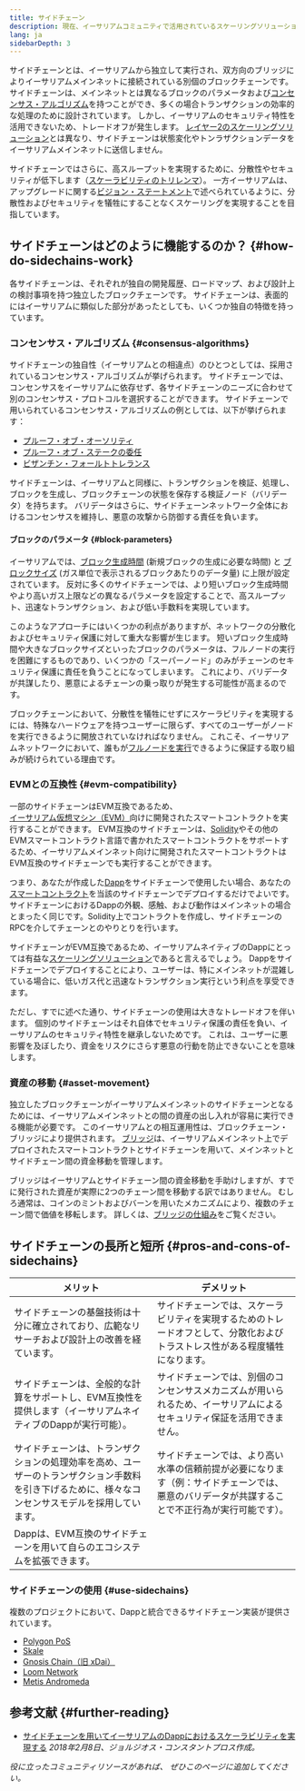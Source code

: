 ```yaml
---
title: サイドチェーン
description: 現在、イーサリアムコミュニティで活用されているスケーリングソリューションとして、サイドチェーンを紹介する。
lang: ja
sidebarDepth: 3
---
```


サイドチェーンとは、イーサリアムから独立して実行され、双方向のブリッジによりイーサリアムメインネットに接続されている別個のブロックチェーンです。 サイドチェーンは、メインネットとは異なるブロックのパラメータおよび[コンセンサス・アルゴリズム](/developers/docs/consensus-mechanisms/)を持つことができ、多くの場合トランザクションの効率的な処理のために設計されています。 しかし、イーサリアムのセキュリティ特性を活用できないため、トレードオフが発生します。 [レイヤー2のスケーリングソリューション](/layer-2/)とは異なり、サイドチェーンは状態変化やトンラザクションデータをイーサリアムメインネットに送信しません。

サイドチェーンではさらに、高スループットを実現するために、分散性やセキュリティが低下します（[スケーラビリティのトリレンマ](https://vitalik.eth.limo/general/2021/05/23/scaling.html)）。 一方イーサリアムは、アップグレードに関する[ビジョン・ステートメント](/roadmap/vision/)で述べられているように、分散性およびセキュリティを犠牲にすることなくスケーリングを実現することを目指しています。

## サイドチェーンはどのように機能するのか？ {#how-do-sidechains-work}

各サイドチェーンは、それぞれが独自の開発履歴、ロードマップ、および設計上の検討事項を持つ独立したブロックチェーンです。 サイドチェーンは、表面的にはイーサリアムに類似した部分があったとしても、いくつか独自の特徴を持っています。

### コンセンサス・アルゴリズム {#consensus-algorithms}

サイドチェーンの独自性（イーサリアムとの相違点）のひとつとしては、採用されているコンセンサス・アルゴリズムが挙げられます。 サイドチェーンでは、コンセンサスをイーサリアムに依存せず、各サイドチェーンのニーズに合わせて別のコンセンサス・プロトコルを選択することができます。 サイドチェーンで用いられているコンセンサス・アルゴリズムの例としては、以下が挙げられます：

- [プルーフ・オブ・オーソリティ](https://wikipedia.org/wiki/Proof_of_authority)
- [プルーフ・オブ・ステークの委任](https://en.bitcoin.it/wiki/Delegated_proof_of_stake)
- [ビザンチン・フォールトトレランス](https://decrypt.co/resources/byzantine-fault-tolerance-what-is-it-explained)

サイドチェーンは、イーサリアムと同様に、トランザクションを検証、処理し、ブロックを生成し、ブロックチェーンの状態を保存する検証ノード（バリデータ）を持ちます。 バリデータはさらに、サイドチェーンネットワーク全体におけるコンセンサスを維持し、悪意の攻撃から防御する責任を負います。

#### ブロックのパラメータ {#block-parameters}

イーサリアムでは、[ブロック生成時間](/developers/docs/blocks/#block-time) (新規ブロックの生成に必要な時間) と [ブロックサイズ](/developers/docs/blocks/#block-size) (ガス単位で表示されるブロックあたりのデータ量) に上限が設定されています。 反対に多くのサイドチェーンでは、より短いブロック生成時間やより高いガス上限などの異なるパラメータを設定することで、高スループット、迅速なトランザクション、および低い手数料を実現しています。

このようなアプローチにはいくつかの利点がありますが、ネットワークの分散化およびセキュリティ保護に対して重大な影響が生じます。 短いブロック生成時間や大きなブロックサイズといったブロックのパラメータは、フルノードの実行を困難にするものであり、いくつかの「スーパーノード」のみがチェーンのセキュリティ保護に責任を負うことになってしまいます。 これにより、バリデータが共謀したり、悪意によるチェーンの乗っ取りが発生する可能性が高まるのです。

ブロックチェーンにおいて、分散性を犠牲にせずにスケーラビリティを実現するには、特殊なハードウェアを持つユーザーに限らず、すべてのユーザーがノードを実行できるように開放されていなければなりません。 これこそ、イーサリアムネットワークにおいて、誰もが[フルノードを実行](/developers/docs/nodes-and-clients/#why-should-i-run-an-ethereum-node)できるように保証する取り組みが続けられている理由です。

### EVMとの互換性 {#evm-compatibility}

一部のサイドチェーンはEVM互換であるため、[イーサリアム仮想マシン（EVM）](/developers/docs/evm/)向けに開発されたスマートコントラクトを実行することができます。 EVM互換のサイドチェーンは、[Solidity](/developers/docs/smart-contracts/languages/)やその他のEVMスマートコントラクト言語で書かれたスマートコントラクトをサポートするため、イーサリアムメインネット向けに開発されたスマートコントラクトはEVM互換のサイドチェーンでも実行することができます。

つまり、あなたが作成した[Dapp](/developers/docs/dapps/)をサイドチェーンで使用したい場合、あなたの[スマートコントラクト](/developers/docs/smart-contracts/)を当該のサイドチェーンでデプロイするだけでよいです。 サイドチェーンにおけるDappの外観、感触、および動作はメインネットの場合とまったく同じです。Solidity上でコントラクトを作成し、サイドチェーンのRPCを介してチェーンとのやりとりを行います。

サイドチェーンがEVM互換であるため、イーサリアムネイティブのDappにとっては有益な[スケーリングソリューション](/developers/docs/scaling/)であると言えるでしょう。 Dappをサイドチェーンでデプロイすることにより、ユーザーは、特にメインネットが混雑している場合に、低いガス代と迅速なトランザクション実行という利点を享受できます。

ただし、すでに述べた通り、サイドチェーンの使用は大きなトレードオフを伴います。 個別のサイドチェーンはそれ自体でセキュリティ保護の責任を負い、イーサリアムのセキュリティ特性を継承しないためです。 これは、ユーザーに悪影響を及ぼしたり、資金をリスクにさらす悪意の行動を防止できないことを意味します。

### 資産の移動 {#asset-movement}

独立したブロックチェーンがイーサリアムメインネットのサイドチェーンとなるためには、イーサリアムメインネットとの間の資産の出し入れが容易に実行できる機能が必要です。 このイーサリアムとの相互運用性は、ブロックチェーン・ブリッジにより提供されます。 [ブリッジ](/bridges/)は、イーサリアムメインネット上でデプロイされたスマートコントラクトとサイドチェーンを用いて、メインネットとサイドチェーン間の資金移動を管理します。

ブリッジはイーサリアムとサイドチェーン間の資金移動を手助けしますが、すでに発行された資産が実際に2つのチェーン間を移動する訳ではありません。 むしろ通常は、コインのミントおよびバーンを用いたメカニズムにより、複数のチェーン間で価値を移転します。 詳しくは、[ブリッジの仕組み](/developers/docs/bridges/#how-do-bridges-work)をご覧ください。

## サイドチェーンの長所と短所 {#pros-and-cons-of-sidechains}

| メリット                                                                      | デメリット                                                                   |
| ------------------------------------------------------------------------- | ----------------------------------------------------------------------- |
| サイドチェーンの基盤技術は十分に確立されており、広範なリサーチおよび設計上の改善を経ています。                           | サイドチェーンでは、スケーラビリティを実現するためのトレードオフとして、分散化およびトラストレス性がある程度犠牲になります。          |
| サイドチェーンは、全般的な計算をサポートし、EVM互換性を提供します（イーサリアムネイティブのDappが実行可能）。                | サイドチェーンでは、別個のコンセンサスメカニズムが用いられるため、イーサリアムによるセキュリティ保証を活用できません。             |
| サイドチェーンは、トランザクションの処理効率を高め、ユーザーのトランザクション手数料を引き下げるために、様々なコンセンサスモデルを採用しています。 | サイドチェーンでは、より高い水準の信頼前提が必要になります（例：サイドチェーンでは、悪意のバリデータが共謀することで不正行為が実行可能です）。 |
| Dappは、EVM互換のサイドチェーンを用いて自らのエコシステムを拡張できます。                                  |                                                                         |

### サイドチェーンの使用 {#use-sidechains}

複数のプロジェクトにおいて、Dappと統合できるサイドチェーン実装が提供されています。

- [Polygon PoS ](https://polygon.technology/solutions/polygon-pos)
- [Skale](https://skale.network/)
- [Gnosis Chain（旧 xDai）](https://www.gnosischain.com/)
- [Loom Network](https://loomx.io/)
- [Metis Andromeda](https://www.metis.io/)

## 参考文献 {#further-reading}

- [サイドチェーンを用いてイーサリアムのDappにおけるスケーラビリティを実現する](https://medium.com/loom-network/dappchains-scaling-ethereum-dapps-through-sidechains-f99e51fff447) _2018年2月8日、ジョルジオス・コンスタントプロス作成。_

_役に立ったコミュニティリソースがあれば、 ぜひこのページに追加してください。_
